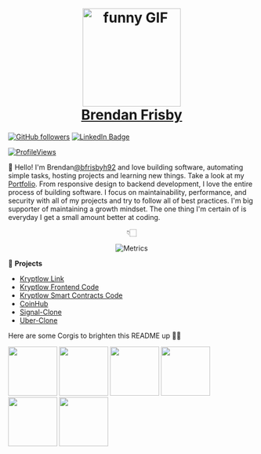 <h1 align="center">
<img src="https://media.giphy.com/media/zOvBKUUEERdNm/giphy.gif" alt="funny GIF" width="200px">
</br>
<a href="https://brendanfrisby.netlify.app">
Brendan Frisby
</a>
</h1>
 

[![GitHub followers](https://img.shields.io/github/followers/ashleymavericks?label=Follow&style=social)](https://github.com/bfrisbyh92/?tab=follow)
[![LinkedIn Badge](https://img.shields.io/badge/-LinkedIn-blue?style=social&logo=Linkedin&logoColor=blue&link=https://www.linkedin.com/in/brendan-frisby/)](https://www.linkedin.com/in/brendan-frisby/)



[![ProfileViews](https://komarev.com/ghpvc/?username=bfrisbyh92&color=red&style=flat)](https://komarev.com/ghpvc/?username=bfrisbyh92)

:wave: Hello! I'm Brendan[@bfrisbyh92](https://github.com/bfrisbyh92) and love building software, automating simple tasks, hosting projects and learning new things. Take a look at my [Portfolio](https://brendanfrisby.netlify.app/). From responsive design to backend development, I love the entire process of building software. I focus on maintainability, performance, and security with all of my projects and try to follow all of best practices. I'm big supporter of maintaining a growth mindset. The one thing I'm certain of is everyday I get a small amount better at coding.



<div align="center">
    👇🏻
 
![Metrics](https://metrics.lecoq.io/bfrisbyh92?template=classic&isocalendar=1&languages=1&code=1&achievements=1&introduction=1&base.indepth=false&base.hireable=false&isocalendar.duration=half-year&languages.limit=8&languages.threshold=0%25&languages.other=false&languages.colors=github&languages.sections=most-used&languages.indepth=false&languages.analysis.timeout=15&languages.categories=markup%2C%20programming&languages.recent.categories=markup%2C%20programming&languages.recent.load=300&languages.recent.days=14&code.lines=12&code.load=400&code.days=3&code.visibility=public&achievements.threshold=C&achievements.secrets=true&achievements.display=detailed&achievements.limit=0&introduction.title=true&config.timezone=America%2FNew_York)


</div>

<!-- START OF PROFILE STACK, DO NOT REMOVE -->
 🚀 **Projects** 
- [Kryptlow Link](https://kryptlow.netlify.app/)
- [Kryptlow Frontend Code](https://github.com/bfrisbyh92/Krypto-web3.0)
- [Kryptlow Smart Contracts Code](https://github.com/bfrisbyh92/Web3.0-App)
- [CoinHub](https://coinhub7.netlify.app/)
- [Signal-Clone](https://signal3-45484.web.app/)
- [Uber-Clone](https://expo.dev/@bfrisbyh92/uber-clone)



<!-- END OF PROFILE STACK, DO NOT REMOVE -->

Here are some Corgis to brighten this README up 🤪🤪
 
 <div>
 <img src="https://user-images.githubusercontent.com/65681974/179368059-bdb8fe81-8104-49da-a4d6-1f8ad59710ef.png" width="100" height="100" /> 
  <img src="https://user-images.githubusercontent.com/65681974/179368161-8c9be285-25c2-4933-a781-c6b38a8da5e5.png" width="100" height="100" /> 
  <img src="https://user-images.githubusercontent.com/65681974/179368185-52564340-4369-4f71-a16e-862ecbbd279b.png" width="100" height="100" /> 
  <img src="https://user-images.githubusercontent.com/65681974/179368059-bdb8fe81-8104-49da-a4d6-1f8ad59710ef.png" width="100" height="100" /> 
  <img src="https://user-images.githubusercontent.com/65681974/179368196-41c66f38-0f35-4640-8a8c-7ffc009fd8ee.png" width="100" height="100" /> 
  <img src="https://user-images.githubusercontent.com/65681974/179368226-fcb78906-9a77-4ff9-8a43-0d5ebd7a3544.png" width="100" height="100" /> 
</div>
   
